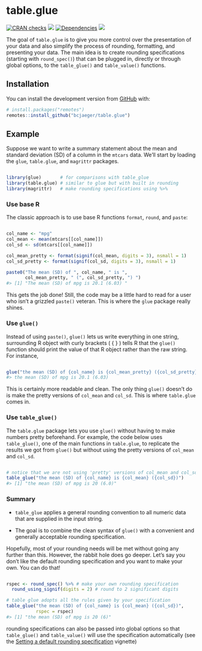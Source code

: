 
<!-- README.md is generated from README.Rmd. Please edit that file -->

# table.glue

<!-- badges: start -->

[![CRAN
checks](https://cranchecks.info/badges/summary/table.glue)](https://cran.r-project.org/web/checks/check_results_table.glue.html)
[![](http://cranlogs.r-pkg.org/badges/last-month/table.glue?color=green)](https://cran.r-project.org/package=table.glue)
[![Dependencies](https://tinyverse.netlify.com/badge/table.glue)](https://cran.r-project.org/package=table.glue)
[![](https://codecov.io/gh/bcjaeger/table.glue/branch/master/graph/badge.svg)](https://codecov.io/gh/bcjaeger/table.glue)
<!-- badges: end -->

<!-- Note: 
for code coverage, go to
https://www.r-bloggers.com/2017/06/how-to-add-code-coverage-codecov-to-your-r-package/ and follow instructions
-->

The goal of `table.glue` is to give you more control over the
presentation of your data and also simplify the process of rounding,
formatting, and presenting your data. The main idea is to create
rounding specifications (starting with `round_spec()`) that can be
plugged in, directly or through global options, to the `table_glue()`
and `table_value()` functions.

## Installation

<!-- You can install the released version of table.glue from [CRAN](https://CRAN.R-project.org) with: -->

<!-- ``` r -->

<!-- install.packages("table.glue") -->

<!-- ``` -->

You can install the development version from
[GitHub](https://github.com/) with:

``` r
# install.packages("remotes")
remotes::install_github("bcjaeger/table.glue")
```

## Example

Suppose we want to write a summary statement about the mean and standard
deviation (SD) of a column in the `mtcars` data. We’ll start by loading
the `glue`, `table.glue`, and `magrittr` packages.

``` r

library(glue)       # for comparisons with table_glue
library(table.glue) # similar to glue but with built in rounding
library(magrittr)   # make rounding specifications using %>%
```

### Use base R

The classic approach is to use base R functions `format`, `round`, and
`paste`:

``` r

col_name <- "mpg"
col_mean <- mean(mtcars[[col_name]])
col_sd <- sd(mtcars[[col_name]])

col_mean_pretty <- format(signif(col_mean, digits = 3), nsmall = 1)
col_sd_pretty <- format(signif(col_sd, digits = 3), nsmall = 1)

paste0("The mean (SD) of ", col_name, " is ", 
       col_mean_pretty, " (", col_sd_pretty, ") ")
#> [1] "The mean (SD) of mpg is 20.1 (6.03) "
```

This gets the job done\! Still, the code may be a little hard to read
for a user who isn’t a grizzled `paste()` veteran. This is where the
`glue` package really shines.

### Use `glue()`

Instead of using `paste()`, `glue()` lets us write everything in one
string, surrounding R object with curly brackets ( { } ) tells R that
the `glue()` function should print the value of that R object rather
than the raw string. For instance,

``` r

glue("the mean (SD) of {col_name} is {col_mean_pretty} ({col_sd_pretty})")
#> the mean (SD) of mpg is 20.1 (6.03)
```

This is certainly more readable and clean. The only thing `glue()`
doesn’t do is make the pretty versions of `col_mean` and `col_sd`.
This is where `table.glue` comes in.

### Use `table_glue()`

The `table.glue` package lets you use `glue()` without having to make
numbers pretty beforehand. For example, the code below uses
`table_glue()`, one of the main functions in `table.glue`, to replicate
the results we got from `glue()` but without using the pretty versions
of `col_mean` and `col_sd`.

``` r

# notice that we are not using 'pretty' versions of col_mean and col_sd
table_glue("the mean (SD) of {col_name} is {col_mean} ({col_sd})")
#> [1] "the mean (SD) of mpg is 20 (6.0)"
```

### Summary

  - `table_glue` applies a general rounding convention to all numeric
    data that are supplied in the input string.

  - The goal is to combine the clean syntax of `glue()` with a
    convenient and generally acceptable rounding specification.

Hopefully, most of your rounding needs will be met without going any
further than this. However, the rabbit hole does go deeper. Let’s say
you don’t like the default rounding specification and you want to make
your own. You can do that\!

``` r

rspec <- round_spec() %>% # make your own rounding specification
  round_using_signif(digits = 2) # round to 2 significant digits

# table glue adopts all the rules given by your specification
table_glue("the mean (SD) of {col_name} is {col_mean} ({col_sd})", 
           rspec = rspec)
#> [1] "the mean (SD) of mpg is 20 (6)"
```

rounding specifications can also be passed into global options so that
`table_glue()` and `table_value()` will use the specification
automatically (see the [Setting a default rounding
specification](https://bcjaeger.github.io/table.glue/articles/default_rounder.html)
vignette)

